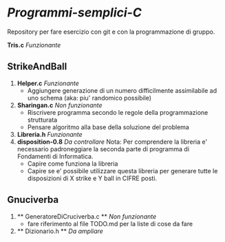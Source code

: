 # *Programmi-semplici-C*
Repository per fare esercizio con git e con la programmazione di gruppo.

**Tris.c** *Funzionante*

## StrikeAndBall
1. **Helper.c** *Funzionante*
    * Aggiungere generazione di un numero difficilmente assimilabile ad uno schema (aka: piu' randomico possibile)
2. **Sharingan.c** *Non funzionante*
    * Riscrivere programma secondo le regole della programmazione strutturata
    * Pensare algoritmo alla base della soluzione del problema
3. **Libreria.h** *Funzionante*
4. **disposition-0.8** *Da controllare*
  Nota:   Per comprendere la libreria e' necessario padroneggiare la seconda parte di programma di Fondamenti di Informatica.
    * Capire come funziona la libreria
    * Capire se e' possibile utilizzare questa libreria per generare tutte le disposizioni di X strike e Y ball in CIFRE posti.

## Gnuciverba
1. ** GeneratoreDiCruciverba.c ** *Non funzionante*
    * fare riferimento al file TODO.md per la liste di cose da fare
2. ** Dizionario.h ** *Da ampliare*
    